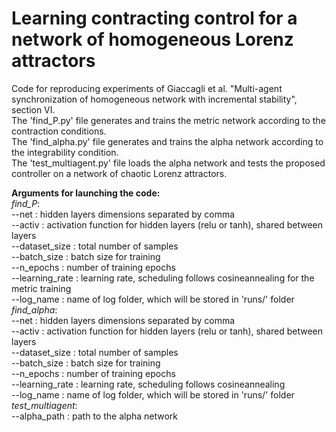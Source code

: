 # Learning contracting control for a network of homogeneous Lorenz attractors
Code for reproducing experiments of Giaccagli et al. "Multi-agent synchronization of homogeneous network with incremental stability", section VI.\
The 'find_P.py' file generates and trains the metric network according to the contraction conditions.\
The 'find_alpha.py' file generates and trains the alpha network according to the integrability condition.\
The 'test_multiagent.py' file loads the alpha network and tests the proposed controller on a network of chaotic Lorenz attractors.

**Arguments for launching the code:**\
*find_P*: \
        --net : hidden layers dimensions separated by comma\
        --activ : activation function for hidden layers (relu or tanh), shared between layers\
        --dataset_size : total number of samples\
        --batch_size : batch size for training\
        --n_epochs : number of training epochs\
        --learning_rate : learning rate, scheduling follows cosineannealing for the metric training\
        --log_name : name of log folder, which will be stored in 'runs/' folder\
*find_alpha*: \
        --net : hidden layers dimensions separated by comma\
        --activ : activation function for hidden layers (relu or tanh), shared between layers\
        --dataset_size : total number of samples\
        --batch_size : batch size for training\
        --n_epochs : number of training epochs\
        --learning_rate : learning rate, scheduling follows cosineannealing \
        --log_name : name of log folder, which will be stored in 'runs/' folder\
*test_multiagent*: \
        --alpha_path : path to the alpha network
